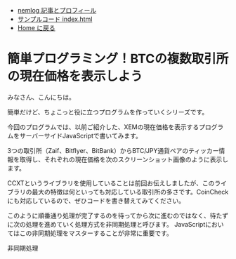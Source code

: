 -   [nemlog 記事とプロフィール](https://nemlog.nem.social/profile/51408)
-   [サンプルコード index.html](./index.js)
-   [Home に戻る](/README.md)

# 簡単プログラミング！BTCの複数取引所の現在価格を表示しよう

みなさん、こんにちは。

簡単だけど、ちょこっと役に立つプログラムを作っていくシリーズです。

今回のプログラムでは、以前ご紹介した、XEMの現在価格を表示するプログラムをサーバーサイドJavaScriptで書いてみます。


3つの取引所（Zaif、Bitflyer、BitBank）からBTC/JPY通貨ペアのティッカー情報を取得し、それぞれの現在価格を次のスクリーンショット画像のように表示します。



CCXTというライブラリを使用していることは前回お伝えしましたが、このライブラリの最大の特徴は何といっても対応している取引所の多さです。CoinCheckにも対応しているので、ぜひコードを書き替えてみてください。


このように順番通り処理が完了するのを待ってから次に進むのではなく、待たずに次の処理を進めていく処理方式を非同期処理と呼びます。 JavaScriptにおいてはこの非同期処理をマスターすることが非常に重要です。

非同期処理

